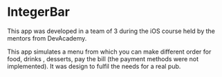 # IntegerBar
This app was developed in a team of 3 during the iOS course held by the mentors from DevAcademy.

This app simulates a menu from which you can make different order for food, drinks , desserts, 
pay the bill (the payment methods were not implemented). It was design to fulfil the needs for 
a real pub.
